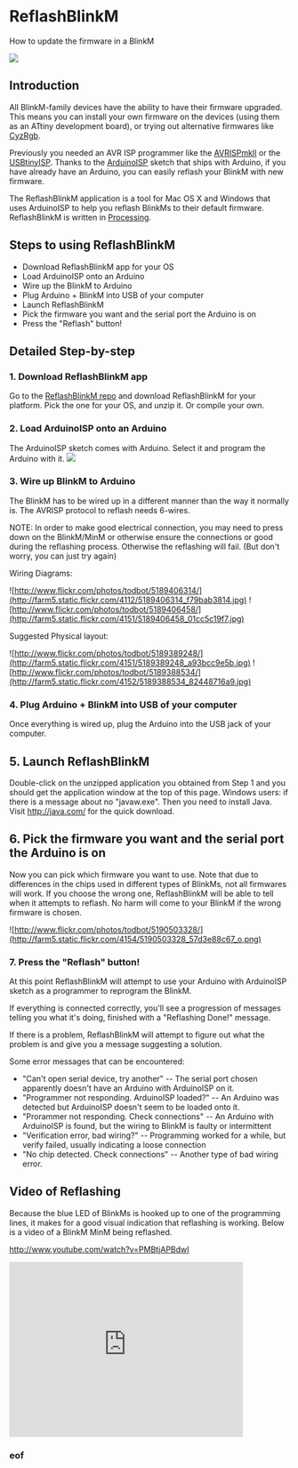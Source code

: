 ReflashBlinkM
==============

How to update the firmware in a BlinkM

![](http://farm5.static.flickr.com/4154/5189904937_5b8e9ea93a_o.png)

## Introduction

All BlinkM-family devices have the ability to have their firmware upgraded. This means you can install your own firmware on the devices (using them as an ATtiny development board), or trying out alternative firmwares like [CyzRgb](http://code.google.com/p/codalyze/wiki/CyzRgb).

Previously you needed an AVR ISP programmer like the [AVRISPmkII](http://www.atmel.com/dyn/products/tools_card.asp?tool_id=3808) or the [USBtinyISP](http://www.adafruit.com/index.php?main_page=product_info&cPath=16&products_id=46).  Thanks to the [ArduinoISP](http://arduino.cc/en/Tutorial/ArduinoISP) sketch that ships with Arduino, if you have already have an Arduino, you can easily reflash your BlinkM with new firmware.

The ReflashBlinkM application is a tool for Mac OS X and Windows that uses ArduinoISP to help you reflash BlinkMs to their default firmware.  ReflashBlinkM is written in [Processing](http://processing.org/).

##  Steps to using ReflashBlinkM
  * Download ReflashBlinkM app for your OS
  * Load ArduinoISP onto an Arduino
  * Wire up the BlinkM to Arduino 
  * Plug Arduino + BlinkM into USB of your computer
  * Launch ReflashBlinkM
  * Pick the firmware you want and the serial port the Arduino is on
  * Press the "Reflash" button!


##  Detailed Step-by-step 

### 1. Download ReflashBlinkM app

Go to the [ReflashBlinkM repo](https://github.com/todbot/ReflashBlinkM) and download ReflashBlinkM for your platform.  Pick the one for your OS, and unzip it.  Or compile your own.

###  2. Load ArduinoISP onto an Arduino 

The ArduinoISP sketch comes with Arduino.  Select it and program the Arduino with it.
![](http://farm2.static.flickr.com/1002/5189961979_09e33bf1bd_z.jpg)

### 3. Wire up BlinkM to Arduino 

The BlinkM has to be wired up in a different manner than the way it normally is.  The AVRISP protocol to reflash needs 6-wires.

NOTE: In order to make good electrical connection, you may need to press down on the BlinkM/MinM or otherwise ensure the connections or good during the reflashing process.  Otherwise the reflashing will fail.  (But don't worry, you can just try again)

Wiring Diagrams:

![http://www.flickr.com/photos/todbot/5189406314/](http://farm5.static.flickr.com/4112/5189406314_f79bab3814.jpg)
![http://www.flickr.com/photos/todbot/5189406458/](http://farm5.static.flickr.com/4151/5189406458_01cc5c19f7.jpg)

Suggested Physical layout:

![http://www.flickr.com/photos/todbot/5189389248/](http://farm5.static.flickr.com/4151/5189389248_a93bcc9e5b.jpg)
![http://www.flickr.com/photos/todbot/5189388534/](http://farm5.static.flickr.com/4152/5189388534_82448716a9.jpg)

### 4. Plug Arduino + BlinkM into USB of your computer

Once everything is wired up, plug the Arduino into the USB jack of your computer.

## 5. Launch ReflashBlinkM

Double-click on the unzipped application you obtained from Step 1 and you should get the application window at the top of this page.  Windows users: if there is a message about no "javaw.exe".  Then you need to install Java.  Visit http://java.com/ for the quick download.

## 6. Pick the firmware you want and the serial port the Arduino is on 
Now you can pick which firmware you want to use.  Note that due to differences in the chips used in different types of BlinkMs, not all firmwares will work.  If you choose the wrong one, ReflashBlinkM will be able to tell when it attempts to reflash.  No harm will come to your BlinkM if the wrong firmware is chosen.

![http://www.flickr.com/photos/todbot/5190503328/](http://farm5.static.flickr.com/4154/5190503328_57d3e88c67_o.png)

### 7. Press the "Reflash" button! 
At this point ReflashBlinkM will attempt to use your Arduino with ArduinoISP sketch as a programmer to reprogram the BlinkM.

If everything is connected correctly, you'll see a progression of messages telling you what it's doing, finished with a "Reflashing Done!" message.

If there is a problem, ReflashBlinkM will attempt to figure out what the problem is and give you a message suggesting a solution.

Some error messages that can be encountered:
  * "Can't open serial device, try another" -- The serial port chosen apparently doesn't have an Arduino with ArduinoISP on it.
  * "Programmer not responding. ArduinoISP loaded?" -- An Arduino was detected but ArduinoISP doesn't seem to be loaded onto it.
  * "Prorammer not responding. Check connections" -- An Arduino with ArduinoISP is found, but the wiring to BlinkM is faulty or intermittent
  * "Verification error, bad wiring?" -- Programming worked for a while, but verify failed, usually indicating a loose connection
  * "No chip detected. Check connections" -- Another type of bad wiring error.

##  Video of Reflashing
Because the blue LED of BlinkMs is hooked up to one of the programming lines, it makes for a good visual indication that reflashing is working.  Below is a video of a BlinkM MinM being reflashed.

http://www.youtube.com/watch?v=PMBtjAPBdwI

<iframe width="420" height="315" src="https://www.youtube.com/embed/PMBtjAPBdwI" frameborder="0" allowfullscreen>&nbsp;</iframe>

### eof


